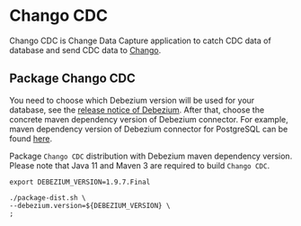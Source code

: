 # Chango CDC

Chango CDC is Change Data Capture application to catch CDC data of database and send CDC data to 
[Chango](https://cloudcheflabs.github.io/chango-private-docs).

## Package Chango CDC

You need to choose which Debezium version will be used for your database, see the [release notice of Debezium](https://debezium.io/releases/).
After that, choose the concrete maven dependency version of Debezium connector. 
For example, maven dependency version of Debezium connector for PostgreSQL can be found [here](https://mvnrepository.com/artifact/io.debezium/debezium-connector-postgres).

Package `Chango CDC` distribution with Debezium maven dependency version. Please note that Java 11 and Maven 3 are required to build `Chango CDC`.
```agsl
export DEBEZIUM_VERSION=1.9.7.Final

./package-dist.sh \
--debezium.version=${DEBEZIUM_VERSION} \
;
```




